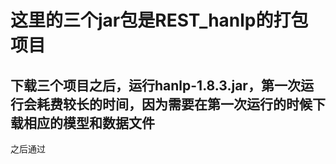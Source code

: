 # 这里的三个jar包是REST_hanlp的打包项目
## 下载三个项目之后，运行hanlp-1.8.3.jar，第一次运行会耗费较长的时间，因为需要在第一次运行的时候下载相应的模型和数据文件
之后通过
